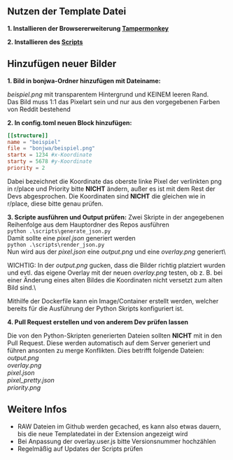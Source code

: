 ## Nutzen der Template Datei

**1. Installieren der Browsererweiterung [Tampermonkey](https://tampermonkey.net)**

**2. Installieren des [Scripts](https://github.com/rplacebonjwa/rplace/raw/main/overlay.user.js)**


## Hinzufügen neuer Bilder

**1. Bild in bonjwa-Ordner hinzufügen mit Dateiname:** 

_beispiel.png_ mit transparentem Hintergrund und KEINEM leeren Rand.\
Das Bild muss 1:1 das Pixelart sein und nur aus den vorgegebenen Farben von Reddit bestehend


**2. In config.toml neuen Block hinzufügen:** 
```toml
[[structure]]
name = "beispiel"
file = "bonjwa/beispiel.png"
startx = 1234 #x-Koordinate
starty = 5678 #y-Koordinate
priority = 2
```
Dabei bezeichnet die Koordinate das oberste linke Pixel der verlinkten png in r/place
und Priority bitte **NICHT** ändern, außer es ist mit dem Rest der Devs abgesprochen.
Die Koordinaten sind **NICHT** die gleichen wie in r/place, diese bitte genau prüfen.

**3. Scripte ausführen und Output prüfen:**
Zwei Skripte in der angegebenen Reihenfolge aus dem Hauptordner des Repos ausführen\
`python .\scripts\generate_json.py`\
Damit sollte eine _pixel.json_ generiert werden\
`python .\scripts\render_json.py`\
Nun wird aus der _pixel.json_ eine _output.png_ und eine _overlay.png_ generiert\

WICHTIG: In der _output.png_ gucken, dass die Bilder richtig platziert wurden und evtl. das eigene Overlay mit der neuen _overlay.png_ testen, ob z. B. bei einer Änderung eines alten Bildes die Koordinaten nicht versetzt zum alten Bild sind.\

Mithilfe der Dockerfile kann ein Image/Container erstellt werden, welcher bereits für die Ausführung der Python Skripts konfiguriert ist.

**4. Pull Request erstellen und von anderem Dev prüfen lassen** 

Die von den Python-Skripten generierten Dateien sollten **NICHT** mit in den Pull Request. Diese werden automatisch auf dem Server generiert und führen ansonten zu merge Konflikten. Dies betrifft folgende Dateien:\
_output.png_\
_overlay.png_\
_pixel.json_\
_pixel_pretty.json_\
_priority.png_

## Weitere Infos
- RAW Dateien im Github werden gecached, es kann also etwas dauern, bis die neue Templatedatei in der Extension angezeigt wird
- Bei Anpassung der overlay.user.js bitte Versionsnummer hochzählen
- Regelmäßig auf Updates der Scripts prüfen
